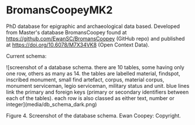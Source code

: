 # BromansCoopeyMK2
PhD database for epigraphic and archaeological data based. Developed from Master's database BromansCoopey found at https://github.com/EwanSC/BromansCoopey (GitHub repo) and published at https://doi.org/10.6078/M7X34VK8 (Open Context Data).

Current schema:
<p> <p/>
![screenshot of a database schema. there are 10 tables, some having only one row, others as many as 14. the tables are labelled material, findspot, inscribed monument, small find artefact, corpus, material corpus, monument serviceman, legio serviceman, military status and unit. blue lines link the primary and foreign keys (primary or secondary identifiers between each of the tables). each row is also classed as either text, number or integer](media/db_schema_dark.png) <figcaption> Figure 4. Screenshot of the database schema. Ewan Coopey: Copyright.</figcaption>
